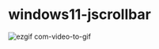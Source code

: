 # windows11-jscrollbar

![ezgif com-video-to-gif](https://user-images.githubusercontent.com/58245926/221240579-2e410531-9087-4fa6-9db7-5557501565ce.gif)
